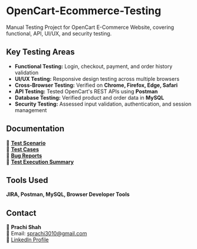 # OpenCart-Ecommerce-Testing
Manual Testing Project for OpenCart E-Commerce Website, covering functional, API, UI/UX, and security testing.

## Key Testing Areas  
- **Functional Testing:** Login, checkout, payment, and order history validation  
- **UI/UX Testing:** Responsive design testing across multiple browsers  
- **Cross-Browser Testing:** Verified on **Chrome, Firefox, Edge, Safari**  
- **API Testing:** Tested OpenCart's REST APIs using **Postman**  
- **Database Testing:** Verified product and order data in **MySQL**  
- **Security Testing:** Assessed input validation, authentication, and session management  

## Documentation    
📌 **[Test Scenario](https://github.com/user-attachments/files/18651279/OpenCart.Test.Scenario.xlsx)**  
📌 **[Test Cases](https://github.com/user-attachments/files/18651292/OpenCart.Test.Cases.xlsx)**  
📌 **[Bug Reports](https://github.com/user-attachments/files/18651302/OpenCart.BugReport.xlsx)**  
📌 **[Test Execution Summary](https://github.com/user-attachments/files/18651305/OpenCart.TestExecution%2BResults.xlsx)**  

##  Tools Used  
  **JIRA, Postman, MySQL, Browser Developer Tools**  

## Contact  
💼 **Prachi Shah**  
📧 Email: sprachi3010@gmail.com  
🔗 [LinkedIn Profile](https://www.linkedin.com/in/prachishah30)  
